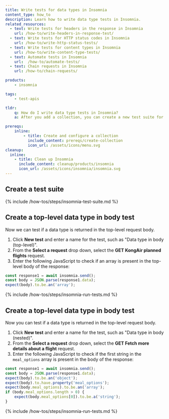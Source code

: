 ```yaml
---
title: Write tests for data types in Insomnia
content_type: how_to
description: Learn how to write data type tests in Insomnia.
related_resources:
  - text: Write tests for headers in the response in Insomnia
    url: /how-to/write-headers-in-response-test/ 
  - text: Write tests for HTTP status codes in Insomnia
    url: /how-to/write-http-status-tests/
  - text: Write tests for content types in Insomnia
    url: /how-to/write-content-type-tests/
  - text: Automate tests in Insomnia
    url:  /how-to/automate-tests/
  - text: Chain requests in Insomnia
    url: /how-to/chain-requests/

products:
    - insomnia

tags:
    - test-apis

tldr:
    q: How do I write data type tests in Insomnia?
    a: After you add a collection, you can create a new test suite for the collection and then create individual tests in the suite. 

prereqs:
    inline:
        - title: Create and configure a collection
          include_content: prereqs/create-collection
          icon_url: /assets/icons/menu.svg
cleanup:
  inline:
    - title: Clean up Insomnia
      include_content: cleanup/products/insomnia
      icon_url: /assets/icons/insomnia/insomnia.svg
---
```


## Create a test suite

{% include /how-tos/steps/insomnia-test-suite.md %}

## Create a top-level data type in body test

Now we can test if a data type is returned in the top-level request body. 

1. Click **New test** and enter a name for the test, such as "Data type in body (top-level)". 
1. From the **Select a request** drop down, select the **GET KongAir planned flights** request.
1. Enter the following JavaScript to check if an array is present in the top-level body of the response:
```javascript
const response1 = await insomnia.send();
const body = JSON.parse(response1.data);
expect(body).to.be.an('array');
```
{% include /how-tos/steps/insomnia-run-tests.md %}

## Create a top-level data type in body test

Now you can test if a data type is returned in the top-level request body. 

1. Click **New test** and enter a name for the test, such as "Data type in body (nested)". 
1. From the **Select a request** drop down, select the **GET Fetch more details about a flight** request.
1. Enter the following JavaScript to check if the first string in the `meal_options` array is present in the body of the response:
```javascript
const response1 = await insomnia.send();
const body = JSON.parse(response1.data);
expect(body).to.be.an('object');
expect(body).to.have.property('meal_options'); 
expect(body.meal_options).to.be.an('array');
if (body.meal_options.length > 0) {
    expect(body.meal_options[0]).to.be.a('string');
}
```
{% include /how-tos/steps/insomnia-run-tests.md %}